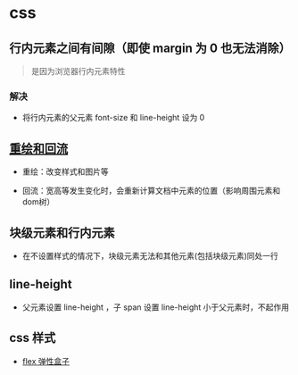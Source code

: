# css

## 行内元素之间有间隙（即使 margin 为 0 也无法消除）

> 是因为浏览器行内元素特性

### 解决

* 将行内元素的父元素 font-size 和 line-height 设为 0


## [重绘和回流](https://blog.csdn.net/qq_29923881/article/details/83422671)

* 重绘：改变样式和图片等

* 回流：宽高等发生变化时，会重新计算文档中元素的位置（影响周围元素和dom树）

## 块级元素和行内元素

* 在不设置样式的情况下，块级元素无法和其他元素(包括块级元素)同处一行

## line-height

* 父元素设置 line-height ，子 span 设置 line-height 小于父元素时，不起作用

## css 样式

* [flex 弹性盒子](./md/flex.md)
